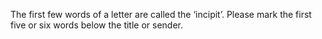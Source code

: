 The first few words of a letter are called the ‘incipit’. Please mark the first five or six words below the title or sender.
